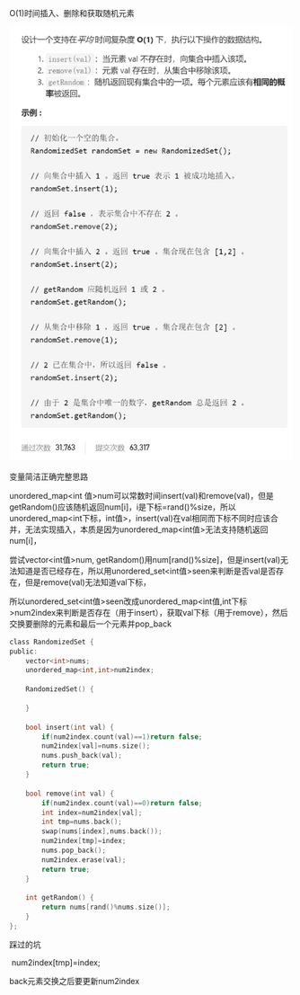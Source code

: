 O(1)时间插入、删除和获取随机元素

![img](image/1628992622192.png)

变量简洁正确完整思路

unordered_map<int 值>num可以常数时间insert(val)和remove(val)，但是getRandom()应该随机返回num[i]，i是下标=rand()%size，所以unordered_map<int下标，int值>，insert(val)在val相同而下标不同时应该合并，无法实现插入，本质是因为unordered_map<int值>无法支持随机返回num[i]，

尝试vector<int值>num, getRandom()用num[rand()%size]，但是insert(val)无法知道是否已经存在，所以用unordered_set<int值>seen来判断是否val是否存在，但是remove(val)无法知道val下标，

所以unordered_set<int值>seen改成unordered_map<int值,int下标>num2index来判断是否存在（用于insert），获取val下标（用于remove），然后交换要删除的元素和最后一个元素并pop_back

```c
class RandomizedSet {
public:
    vector<int>nums;
    unordered_map<int,int>num2index;

    RandomizedSet() {

    }
    
    bool insert(int val) {
        if(num2index.count(val)==1)return false;
        num2index[val]=nums.size();
        nums.push_back(val);
        return true;
    }
    
    bool remove(int val) {
        if(num2index.count(val)==0)return false;
        int index=num2index[val];
        int tmp=nums.back();
        swap(nums[index],nums.back());
        num2index[tmp]=index;
        nums.pop_back();
        num2index.erase(val);
        return true;
    }

    int getRandom() {
        return nums[rand()%nums.size()];
    }
};

```



踩过的坑

​    num2index[tmp]=index;

back元素交换之后要更新num2index



